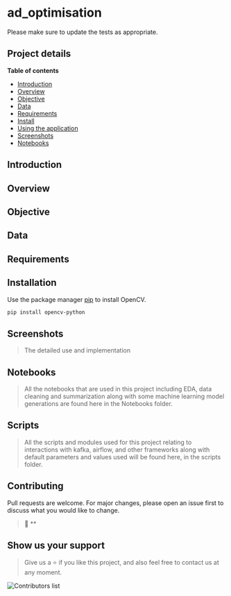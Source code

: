 # ad_optimisation

Please make sure to update the tests as appropriate.

## Project details

**Table of contents**

- [Introduction](#introduction)
- [Overview](#overview)
- [Objective](#objective)
- [Data](#data)
- [Requirements](#requirements)
- [Install](#install)
- [Using the application](#examples)
- [Screenshots](#screenshots)
- [Notebooks](#notebooks)

## Introduction

> 
## Overview

> 
## Objective

> 

## Data

## Requirements

## Installation

Use the package manager [pip](https://pip.pypa.io/en/stable/) to install OpenCV.

```bash
pip install opencv-python
```


## Screenshots

> The detailed use and implementation

## Notebooks

> All the notebooks that are used in this project including EDA, data cleaning and summarization along with some machine learning model generations are found here in the Notebooks folder.

## Scripts

> All the scripts and modules used for this project relating to interactions with kafka, airflow, and other frameworks along with default parameters and values used will be found here, in the scripts folder.

## Contributing
Pull requests are welcome. For major changes, please open an issue first to discuss what you would like to change.

> 👤 **

## Show us your support

> Give us a ⭐ if you like this project, and also feel free to contact us at any moment.

![Contributors list](https://contrib.rocks/image?repo=ad_optimisation/optimisation)
